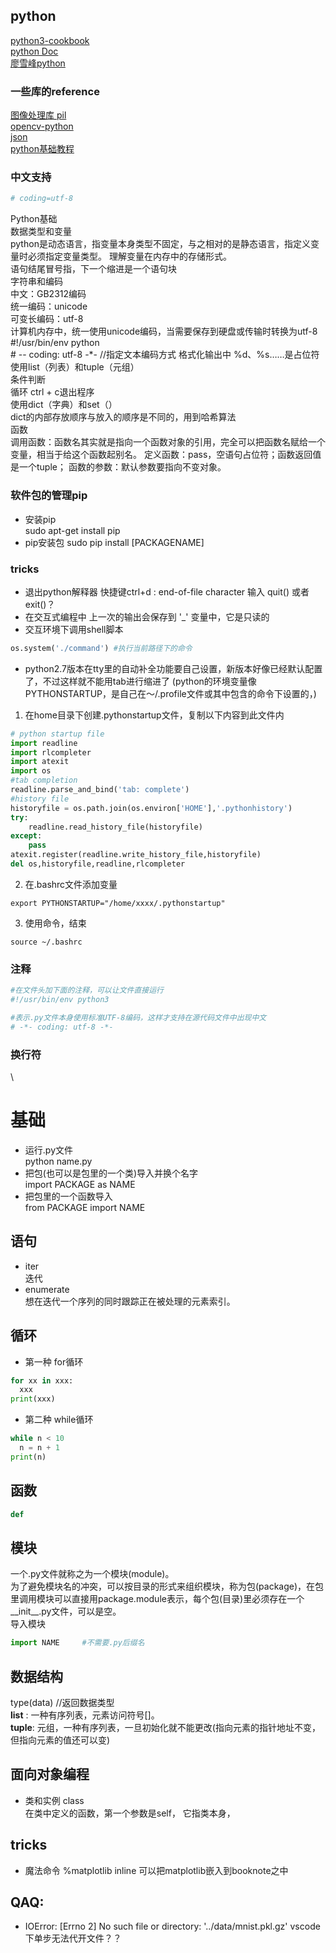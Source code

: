 python
------
[python3-cookbook](http://python3-cookbook.readthedocs.io/zh_CN/latest/index.html)  
[python Doc](https://docs.python.org/3/)  
[廖雪峰python](http://www.liaoxuefeng.com/wiki/0014316089557264a6b348958f449949df42a6d3a2e542c000)
### 一些库的reference
[图像处理库 pil](https://en.wikibooks.org/wiki/Python_Imaging_Library)  
[opencv-python](http://docs.opencv.org/master/d6/d00/tutorial_py_root.html)  
[json](https://docs.python.org/3.6/library/json.html)   
[python基础教程](http://www.runoob.com/python/python-tutorial.html)

### 中文支持
```python
# coding=utf-8 
```
Python基础  
     数据类型和变量  
          python是动态语言，指变量本身类型不固定，与之相对的是静态语言，指定义变量时必须指定变量类型。 
          理解变量在内存中的存储形式。  
          语句结尾冒号指，下一个缩进是一个语句块  
     字符串和编码  
          中文：GB2312编码  
          统一编码：unicode  
          可变长编码：utf-8  
          计算机内存中，统一使用unicode编码，当需要保存到硬盘或传输时转换为utf-8
               #!/usr/bin/env python    
               # -- coding: utf-8 -*-       //指定文本编码方式
          格式化输出中 %d、%s……是占位符    
     使用list（列表）和tuple（元组）    
     条件判断    
     循环 ctrl + c退出程序    
     使用dict（字典）和set（）    
          dict的内部存放顺序与放入的顺序是不同的，用到哈希算法    
函数  
     调用函数：函数名其实就是指向一个函数对象的引用，完全可以把函数名赋给一个变量，相当于给这个函数起别名。
     定义函数：pass，空语句占位符；函数返回值是一个tuple；
     函数的参数：默认参数要指向不变对象。

     
### 软件包的管理pip
- 安装pip  
  sudo apt-get install pip 
- pip安装包
  sudo pip install [PACKAGENAME]
### tricks
- 退出python解释器
    快捷键ctrl+d : end-of-file character
    输入 quit() 或者 exit()？
- 在交互式编程中
    上一次的输出会保存到 '_' 变量中，它是只读的
- 交互环境下调用shell脚本
```python
os.system('./command') #执行当前路径下的命令
```
- python2.7版本在tty里的自动补全功能要自己设置，新版本好像已经默认配置了，不过这样就不能用tab进行缩进了
    (python的环境变量像PYTHONSTARTUP，是自己在～/.profile文件或其中包含的命令下设置的，)
1. 在home目录下创建.pythonstartup文件，复制以下内容到此文件内
```python    
# python startup file  
import readline  
import rlcompleter  
import atexit  
import os  
#tab completion  
readline.parse_and_bind('tab: complete')  
#history file  
historyfile = os.path.join(os.environ['HOME'],'.pythonhistory')  
try:  
    readline.read_history_file(historyfile)  
except:  
    pass  
atexit.register(readline.write_history_file,historyfile)  
del os,historyfile,readline,rlcompleter  
```
2. 在.bashrc文件添加变量
```shell
export PYTHONSTARTUP="/home/xxxx/.pythonstartup"
```
3. 使用命令，结束
```shell
source ~/.bashrc
```

### 注释
```python
#在文件头加下面的注释，可以让文件直接运行
#!/usr/bin/env python3

#表示.py文件本身使用标准UTF-8编码，这样才支持在源代码文件中出现中文  
# -*- coding: utf-8 -*-
```
### 换行符
\

# 基础
- 运行.py文件  
  python name.py
- 把包(也可以是包里的一个类)导入并换个名字      
  import PACKAGE as NAME   
- 把包里的一个函数导入  
  from PACKAGE import NAME
## 语句
- iter  
迭代
- enumerate  
想在迭代一个序列的同时跟踪正在被处理的元素索引。

## 循环
- 第一种 for循环
```python
for xx in xxx:
  xxx
print(xxx)
```
- 第二种 while循环
```python
while n < 10
  n = n + 1
print(n)
```
## 函数
```python
def
``` 
## 模块
一个.py文件就称之为一个模块(module)。  
为了避免模块名的冲突，可以按目录的形式来组织模块，称为包(package)，在包里调用模块可以直接用package.module表示，每个包(目录)里必须存在一个__init__.py文件，可以是空。  
导入模块
```python
import NAME     #不需要.py后缀名
```

## 数据结构
type(data) //返回数据类型  
**list** : 一种有序列表，元素访问符号[]。  
**tuple**: 元组，一种有序列表，一旦初始化就不能更改(指向元素的指针地址不变，但指向元素的值还可以变)

## 面向对象编程
- 类和实例
  class   
  在类中定义的函数，第一个参数是self， 它指类本身，

## tricks
- 魔法命令 %matplotlib inline 可以把matplotlib嵌入到booknote之中
## QAQ:
- IOError: [Errno 2] No such file or directory: '../data/mnist.pkl.gz'
  vscode下单步无法代开文件？？


